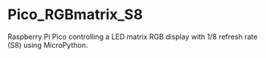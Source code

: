 # Pico_RGBmatrix_S8
Raspberry Pi Pico controlling a LED matrix RGB display with 1/8 refresh rate (S8) using MicroPython.


